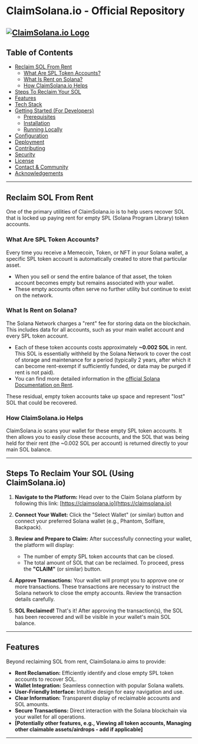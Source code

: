 # ClaimSolana.io - Official Repository

[![ClaimSolana.io Logo](https://claimsolana.io/img/solanaclaimlogo.png)](https://claimsolana.io) <!-- Optional: Replace with your actual logo URL -->
---

## Table of Contents

- [Reclaim SOL From Rent](#reclaim-sol-from-rent)
  - [What Are SPL Token Accounts?](#what-are-spl-token-accounts)
  - [What Is Rent on Solana?](#what-is-rent-on-solana)
  - [How ClaimSolana.io Helps](#how-claimsolanaio-helps)
- [Steps To Reclaim Your SOL](#steps-to-reclaim-your-sol)
- [Features](#features)
- [Tech Stack](#tech-stack)
- [Getting Started (For Developers)](#getting-started-for-developers)
  - [Prerequisites](#prerequisites)
  - [Installation](#installation)
  - [Running Locally](#running-locally)
- [Configuration](#configuration)
- [Deployment](#deployment)
- [Contributing](#contributing)
- [Security](#security)
- [License](#license)
- [Contact & Community](#contact--community)
- [Acknowledgements](#acknowledgements)

---

## Reclaim SOL From Rent

One of the primary utilities of ClaimSolana.io is to help users recover SOL that is locked up paying rent for empty SPL (Solana Program Library) token accounts.

### What Are SPL Token Accounts?

Every time you receive a Memecoin, Token, or NFT in your Solana wallet, a specific SPL token account is automatically created to store that particular asset.
*   When you sell or send the entire balance of that asset, the token account becomes empty but remains associated with your wallet.
*   These empty accounts often serve no further utility but continue to exist on the network.

### What Is Rent on Solana?

The Solana Network charges a "rent" fee for storing data on the blockchain. This includes data for all accounts, such as your main wallet account and every SPL token account.
*   Each of these token accounts costs approximately **~0.002 SOL** in rent. This SOL is essentially withheld by the Solana Network to cover the cost of storage and maintenance for a period (typically 2 years, after which it can become rent-exempt if sufficiently funded, or data may be purged if rent is not paid).
*   You can find more detailed information in the [official Solana Documentation on Rent](https://docs.solana.com/developing/programming-model/accounts#rent).

These residual, empty token accounts take up space and represent "lost" SOL that could be recovered.

### How ClaimSolana.io Helps

ClaimSolana.io scans your wallet for these empty SPL token accounts. It then allows you to easily close these accounts, and the SOL that was being held for their rent (the ~0.002 SOL per account) is returned directly to your main SOL balance.

---

## Steps To Reclaim Your SOL (Using ClaimSolana.io)

1.  **Navigate to the Platform:**
    Head over to the Claim Solana platform by following this link: [https://claimsolana.io](https://claimsolana.io)

2.  **Connect Your Wallet:**
    Click the "Select Wallet" (or similar) button and connect your preferred Solana wallet (e.g., Phantom, Solflare, Backpack).

3.  **Review and Prepare to Claim:**
    After successfully connecting your wallet, the platform will display:
    *   The number of empty SPL token accounts that can be closed.
    *   The total amount of SOL that can be reclaimed.
    To proceed, press the **"CLAIM"** (or similar) button.

4.  **Approve Transactions:**
    Your wallet will prompt you to approve one or more transactions. These transactions are necessary to instruct the Solana network to close the empty accounts. Review the transaction details carefully.

5.  **SOL Reclaimed!**
    That's it! After approving the transaction(s), the SOL has been recovered and will be visible in your wallet's main SOL balance.

---

## Features

Beyond reclaiming SOL from rent, ClaimSolana.io aims to provide:

*   **Rent Reclamation:** Efficiently identify and close empty SPL token accounts to recover SOL.
*   **Wallet Integration:** Seamless connection with popular Solana wallets.
*   **User-Friendly Interface:** Intuitive design for easy navigation and use.
*   **Clear Information:** Transparent display of reclaimable accounts and SOL amounts.
*   **Secure Transactions:** Direct interaction with the Solana blockchain via your wallet for all operations.
*   **[Potentially other features, e.g., Viewing all token accounts, Managing other claimable assets/airdrops - add if applicable]**

---
